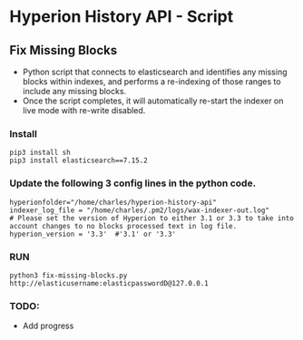 # Hyperion History API - Script

## Fix Missing Blocks

- Python script that connects to elasticsearch and identifies any missing blocks within indexes, and performs a re-indexing of those ranges to include any missing blocks.
- Once the script completes, it will automatically re-start the indexer on live mode with re-write disabled.

### Install

```
pip3 install sh
pip3 install elasticsearch==7.15.2
```

### Update the following 3 config lines in the python code.

```
hyperionfolder="/home/charles/hyperion-history-api"
indexer_log_file = "/home/charles/.pm2/logs/wax-indexer-out.log"
# Please set the version of Hyperion to either 3.1 or 3.3 to take into account changes to no blocks processed text in log file. 
hyperion_version = '3.3'  #'3.1' or '3.3'
```

### RUN

```
python3 fix-missing-blocks.py http://elasticusername:elasticpasswordD@127.0.0.1
```


### TODO:
- Add progress 




